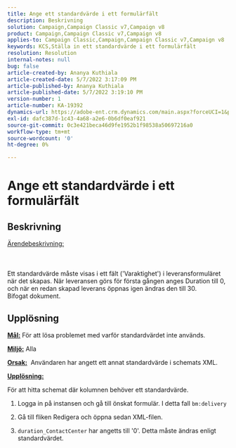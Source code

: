```yaml
---
title: Ange ett standardvärde i ett formulärfält
description: Beskrivning
solution: Campaign,Campaign Classic v7,Campaign v8
product: Campaign,Campaign Classic v7,Campaign v8
applies-to: Campaign Classic,Campaign,Campaign Classic v7,Campaign v8
keywords: KCS,Ställa in ett standardvärde i ett formulärfält
resolution: Resolution
internal-notes: null
bug: false
article-created-by: Ananya Kuthiala
article-created-date: 5/7/2022 3:17:09 PM
article-published-by: Ananya Kuthiala
article-published-date: 5/7/2022 3:19:10 PM
version-number: 1
article-number: KA-19392
dynamics-url: https://adobe-ent.crm.dynamics.com/main.aspx?forceUCI=1&pagetype=entityrecord&etn=knowledgearticle&id=ffdd6cc2-18ce-ec11-a7b5-0022480a8e40
exl-id: dafc387d-1c43-4a68-a2e6-0b6df0eaf921
source-git-commit: 0c3e421beca46d9fe1952b1f98538a50697216a0
workflow-type: tm+mt
source-wordcount: '0'
ht-degree: 0%

---
```


# Ange ett standardvärde i ett formulärfält

## Beskrivning

<u>Ärendebeskrivning:</u><br><br> <br><br>Ett standardvärde måste visas i ett fält (&#39;Varaktighet&#39;) i leveransformuläret när det skapas. När leveransen görs för första gången anges Duration till 0, och när en redan skapad leverans öppnas igen ändras den till 30.
<br>Bifogat dokument.<br>

## Upplösning


<b><u>Mål:</u></b> För att lösa problemet med varför standardvärdet inte används.

<b><u>Miljö:</u></b> Alla

<b><u>Orsak:</u></b>  Användaren har angett ett annat standardvärde i schemats XML.

<b><u>Upplösning:</u></b>

För att hitta schemat där kolumnen behöver ett standardvärde.

1. Logga in på instansen och gå till önskat formulär. I detta fall `bm:delivery`

2. Gå till fliken Redigera och öppna sedan XML-filen.

3. `duration_ContactCenter` har angetts till &#39;0&#39;. Detta måste ändras enligt standardvärdet.
